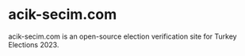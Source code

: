 # acik-secim.com
acik-secim.com is an open-source election verification site for Turkey Elections 2023.

